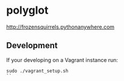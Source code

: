 # polyglot
http://frozensquirrels.pythonanywhere.com

## Development 
If your developing on a Vagrant instance run:
```
sudo ./vagrant_setup.sh
``
